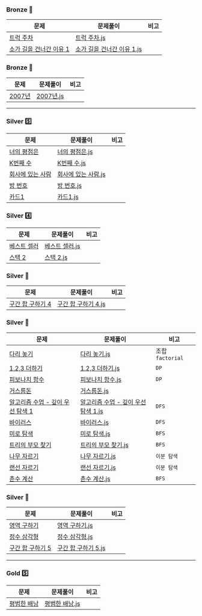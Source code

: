 ### Bronze 🥉

| 문제                                                                            | 문제풀이                                                                                            | 비고 |
| ------------------------------------------------------------------------------- | --------------------------------------------------------------------------------------------------- | ---- |
| [트럭 주차](백준/Bronze/2979. 트럭 주차/README.md)                              | [트럭 주차.js](백준/Bronze/2979. 트럭 주차/트럭 주차.js)                                            |
| [소가 길을 건너간 이유 1](백준/Bronze/14467. 소가 길을 건너간 이유 1/README.md) | [소가 길을 건너간 이유 1.js](백준/Bronze/14467. 소가 길을 건너간 이유 1/소가 길을 건너간 이유 1.js) |

### Bronze 🥇

| 문제                                         | 문제풀이                                        | 비고 |
| -------------------------------------------- | ----------------------------------------------- | ---- |
| [2007년](백준/Bronze/1924. 2007년/README.md) | [2007년.js](백준/Bronze/1924. 2007년/2007년.js) |

---

### Silver 5️⃣

| 문제                                                             | 문제풀이                                                                      | 비고 |
| ---------------------------------------------------------------- | ----------------------------------------------------------------------------- | ---- |
| [너의 평점은](백준/Silver/25206. 너의 평점은/README.md)          | [너의 평점은.js](백준/Silver/25206. 너의 평점은/너의 평점은.js)               |
| [K번째 수](백준/Silver/11004. K번째 수/README.md)                | [K번째 수.js](백준/Silver/11004. K번째 수/K번째 수.js)                        |
| [회사에 있는 사람](백준/Silver/7785. 회사에 있는 사람/README.md) | [회사에 있는 사람.js](백준/Silver/7785. 회사에 있는 사람/회사에 있는 사람.js) |
| [방 번호](백준/Silver/1475. 방 번호/README.md)                   | [방 번호.js](백준/Silver/1475. 방 번호/방 번호.js)                            |
| [카드1](백준/Silver/2161. 카드1/README.md)                       | [카드1.js](백준/Silver/2161. 카드1/카드1.js)                                  |

### Silver 4️⃣

| 문제                                                  | 문제풀이                                                     | 비고 |
| ----------------------------------------------------- | ------------------------------------------------------------ | ---- |
| [베스트 셀러](백준/Silver/1302. 베스트셀러/README.md) | [베스트 셀러.js](백준/Silver/1302. 베스트셀러/베스트셀러.js) |
| [스택 2](백준/Silver/28278. 스택 2/README.md)         | [스택 2.js](백준/Silver/28278. 스택 2/스택 2.js)             |

### Silver 🥉

| 문제                                                              | 문제풀이                                                                       | 비고 |
| ----------------------------------------------------------------- | ------------------------------------------------------------------------------ | ---- |
| [구간 합 구하기 4](백준/Silver/11659. 구간 합 구하기 4/README.md) | [구간 합 구하기 4.js](백준/Silver/11659. 구간 합 구하기 4/구간 합 구하기 4.js) |

### Silver 🥈

| 문제                                                                                               | 문제풀이                                                                                                                         | 비고             |
| -------------------------------------------------------------------------------------------------- | -------------------------------------------------------------------------------------------------------------------------------- | ---------------- |
| [다리 놓기](백준/Silver/1010. 다리 놓기/README.md)                                                 | [다리 놓기.js](백준/Silver/1010. 다리 놓기/다리 놓기.js)                                                                         | 조합 `factorial` |
| [1,2,3 더하기](백준/Silver/9095. 1， 2， 3 더하기/README.md)                                       | [1,2,3 더하기.js](백준/Silver/9095. 1， 2， 3 더하기/1， 2， 3 더하기.js)                                                        | `DP`             |
| [피보나치 함수](백준/Silver/1003. 피보나치 함수/README.md)                                         | [피보나치 함수.js](백준/Silver/1003. 피보나치 함수/피보나치 함수.js)                                                             | `DP`             |
| [거스름돈](백준/Silver/14916. 거스름돈/README.md)                                                  | [거스름돈.js](백준/Silver/14916. 거스름돈/거스름돈.js)                                                                           |                  |
| [알고리즘 수업 - 깊이 우선 탐색 1](백준/Silver/24479. 알고리즘 수업 － 깊이 우선 탐색 1/README.md) | [알고리즘 수업 - 깊이 우선 탐색 1.js](백준/Silver/24479. 알고리즘 수업 － 깊이 우선 탐색 1/알고리즘 수업 － 깊이 우선 탐색 1.js) | `DFS`            |
| [바이러스](백준/Silver/2606. 바이러스/README.md)                                                   | [바이러스.js](백준/Silver/2606. 바이러스/바이러스.js)                                                                            | `DFS`            |
| [미로 탐색](백준/Silver/2178. 미로 탐색/README.md)                                                 | [미로 탐색.js](백준/Silver/2178. 미로 탐색/미로 탐색.js)                                                                         | `BFS`            |
| [트리의 부모 찾기](백준/Silver/11725. 트리의 부모 찾기/README.md)                                  | [트리의 부모 찾기.js](백준/Silver/11725. 트리의 부모 찾기/트리의 부모 찾기.js)                                                   | `BFS`            |
| [나무 자르기](백준/Silver/2805. 나무 자르기/README.md)                                             | [나무 자르기.js](백준/Silver/2805. 나무 자르기/나무 자르기.js)                                                                   | `이분 탐색`      |
| [랜선 자르기](백준/Silver/1654. 랜선 자르기/README.md)                                             | [랜선 자르기.js](백준/Silver/1654. 랜선 자르기/랜선 자르기.js)                                                                   | `이분 탐색`      |
| [촌수 계산](백준/Silver/2644. 촌수계산/README.md)                                                  | [촌수 계산.js](백준/Silver/2644. 촌수계산/촌수계산.js)                                                                           | `BFS`            |

### Silver 🥇

| 문제                                                              | 문제풀이                                                                       | 비고 |
| ----------------------------------------------------------------- | ------------------------------------------------------------------------------ | ---- |
| [영역 구하기](백준/Silver/2583. 영역 구하기/README.md)            | [영역 구하기.js](백준/Silver/2583. 영역 구하기/영역 구하기.js)                 |
| [정수 삼각형](백준/Silver/1932. 정수 삼각형/README.md)            | [정수 삼각형.js](백준/Silver/1932. 정수 삼각형/정수 삼각형.js)                 |
| [구간 합 구하기 5](백준/Silver/11660. 구간 합 구하기 5/README.md) | [구간 합 구하기 5.js](백준/Silver/11660. 구간 합 구하기 5/구간 합 구하기 5.js) |

---

### Gold 5️⃣

| 문제                                                 | 문제풀이                                                      | 비고 |
| ---------------------------------------------------- | ------------------------------------------------------------- | ---- |
| [평범한 배낭](https://www.acmicpc.net/problem/12865) | [평범한 배낭.js](백준/Gold/12865. 평범한 배낭/평범한 배낭.js) |
